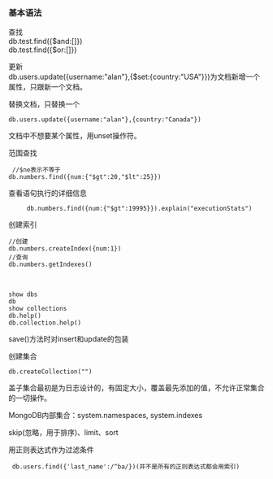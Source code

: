### 基本语法

查找</br>
db.test.find({$and:[]})</br>
db.test.find({$or:[]})

更新</br>
db.users.update({username:"alan"},{$set:{country:"USA"}})为文档新增一个属性，只跟新一个文档。</br>

替换文档，只替换一个

    db.users.update({username:"alan"},{country:"Canada"})

文档中不想要某个属性，用unset操作符。

范围查找
     
     //$ne表示不等于
    db.numbers.find({num:{"$gt":20,"$lt":25}})


查看语句执行的详细信息

         db.numbers.find({num:{"$gt":19995}}).explain("executionStats")

创建索引

	//创建
	db.numbers.createIndex({num:1})
	//查询
	db.numbers.getIndexes()

</br>

	show dbs
	db
	show collections
    db.help()
    db.collection.help()

save()方法时对insert和update的包装


 创建集合

    db.createCollection("")


盖子集合最初是为日志设计的，有固定大小，覆盖最先添加的值，不允许正常集合的一切操作。


MongoDB内部集合：system.namespaces,  system.indexes



skip(忽略，用于排序)、limit、sort


用正则表达式作为过滤条件

     db.users.find({'last_name':/^ba/})(并不是所有的正则表达式都会用索引)








